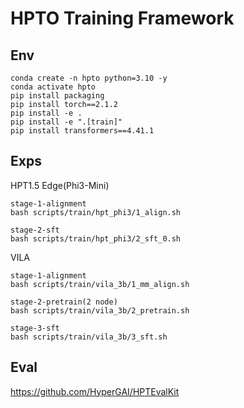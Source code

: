 # HPTO Training Framework

## Env
```
conda create -n hpto python=3.10 -y
conda activate hpto
pip install packaging
pip install torch==2.1.2
pip install -e .
pip install -e ".[train]"
pip install transformers==4.41.1
```

## Exps
HPT1.5 Edge(Phi3-Mini)

```
stage-1-alignment
bash scripts/train/hpt_phi3/1_align.sh

stage-2-sft
bash scripts/train/hpt_phi3/2_sft_0.sh
```

VILA
```
stage-1-alignment
bash scripts/train/vila_3b/1_mm_align.sh

stage-2-pretrain(2 node)
bash scripts/train/vila_3b/2_pretrain.sh

stage-3-sft
bash scripts/train/vila_3b/3_sft.sh
```

## Eval
https://github.com/HyperGAI/HPTEvalKit